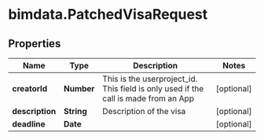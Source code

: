 # bimdata.PatchedVisaRequest

## Properties

Name | Type | Description | Notes
------------ | ------------- | ------------- | -------------
**creatorId** | **Number** | This is the userproject_id. This field is only used if the call is made from an App | [optional] 
**description** | **String** | Description of the visa | [optional] 
**deadline** | **Date** |  | [optional] 


